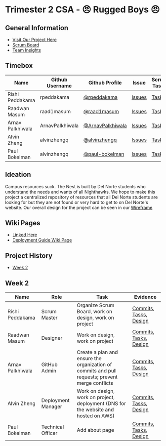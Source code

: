 # Trimester 2 CSA - 😠 Rugged Boys 😠

## General Information
- [Visit Our Project Here](https://dnhsnest.tk)
- [Scrum Board](https://github.com/rpeddakama/Tri-2-CSA-Project/projects/1)
- [Team Insights](https://github.com/rpeddakama/Tri-2-CSA-Project/graphs/contributors)

## Timebox
| Name | Github Username | Github Profile | Issue | Scrum Tasks | Journals | Commits |
| - | - | - | - | - | - | - |
| Rishi Peddakama | rpeddakama | [@rpeddakama](https://github.com/rpeddakama) | [Issues](https://github.com/rpeddakama/Tri-2-CSA-Project/issues/assigned/rpeddakama) | [Tasks](https://github.com/rpeddakama/Tri-2-CSA-Project/projects/1?card_filter_query=assignee%3Arpeddakama) | [Journal](https://docs.google.com/document/d/1vxzWnE3vU9BzimUlZjcTz79fNOBTLcT7G4B1LLMhNEw/edit?usp=sharing) | [Commits](https://github.com/rpeddakama/Tri-2-CSA-Project/commits?author=rpeddakama) |
| Raadwan Masum | raad1masum | [@raad1masum](https://github.com/raad1masum) | [Issues](https://github.com/rpeddakama/Tri-2-CSA-Project/issues/assigned/raad1masum) | [Tasks](https://github.com/rpeddakama/Tri-2-CSA-Project/projects/1?card_filter_query=assignee%3Araad1masum) | [Journal](https://docs.google.com/document/d/1XdgObYAPpPuwJi6Kvq3mPO6OQn05WOdcwZ73aTua7e8/edit?usp=sharing) | [Commits](https://github.com/rpeddakama/Tri-2-CSA-Project/commits?author=raad1masum) |
| Arnav Palkhiwala | ArnavPalkhiwala | [@ArnavPalkhiwala](https://github.com/ArnavPalkhiwala) | [Issues](https://github.com/rpeddakama/Tri-2-CSA-Project/issues/assigned/ArnavPalkhiwala) | [Tasks](https://github.com/rpeddakama/Tri-2-CSA-Project/projects/1?card_filter_query=assignee%3AArnavPalkhiwala) | [Journal](https://docs.google.com/document/d/1AK-Ri786nF8B7l2KveAWyUsA_whhBFCN9nLohUo_6_Q/edit?usp=sharing) | [Commits](https://github.com/rpeddakama/Tri-2-CSA-Project/commits?author=ArnavPalkhiwala) |
| Alvin Zheng | alvinzhengq | [@alvinzhengq](https://github.com/alvinzhengq) | [Issues](https://github.com/rpeddakama/Tri-2-CSA-Project/issues/assigned/alvinzhengq) | [Tasks](https://github.com/rpeddakama/Tri-2-CSA-Project/projects/1?card_filter_query=assignee%3Aalvinzhengq) | [TODO]() | [Commits](https://github.com/rpeddakama/Tri-2-CSA-Project/commits?author=alvinzhengq) |
| Paul Bokelman | alvinzhengq | [@paul-bokelman](https://github.com/paul-bokelman) | [Issues](https://github.com/rpeddakama/Tri-2-CSA-Project/issues/assigned/paul-bokelman) | [Tasks](https://github.com/rpeddakama/Tri-2-CSA-Project/projects/1?card_filter_query=assignee%3APaul-Bokelman) | [TODO]() | [Commits](https://github.com/rpeddakama/Tri-2-CSA-Project/commits?author=paul-bokelman) |

## Ideation
Campus resources suck. The Nest is built by Del Norte students who understand the needs and wants of all Nighthawks. We hope to make this project a centralized repository of resources that all Del Norte students are looking for but they are not found or very hard to get to on Del Norte's website. Our overall design for the project can be seen in our [Wireframe](https://www.figma.com/file/MXRw08pdG3NeZhkbbfcwWg/Website?node-id=0%3A1).

## Wiki Pages
- [Linked Here](https://docs.google.com/document/d/1o2t9mfTEV6JXODErKaMG_Cecv9VgEi5BkTt7QeLzkR4/edit)
- [Deployment Guide Wiki Page](https://github.com/rpeddakama/Tri-2-CSA-Project/wiki/Deployment-Guide)

## Project History
- [Week 2](https://github.com/rpeddakama/Tri-2-CSA-Project#week-2)

## Week 2
| Name | Role | Task | Evidence |
| - | - | - | - |
| Rishi Peddakama | Scrum Master | Organize Scrum Board, work on design, work on project | [Commits](https://github.com/rpeddakama/Tri-2-CSA-Project/commits/master), [Tasks](https://github.com/rpeddakama/Tri-2-CSA-Project/projects/1?card_filter_query=assignee%3Arpeddakama+label%3A%22week+2%22), [Design](https://www.figma.com/file/MXRw08pdG3NeZhkbbfcwWg/Website?node-id=0%3A1) |
| Raadwan Masum | Designer | Work on design, work on project | [Commits](https://github.com/rpeddakama/Tri-2-CSA-Project/commits/master), [Tasks](https://github.com/rpeddakama/Tri-2-CSA-Project/projects/1?card_filter_query=assignee%3Araad1masum+label%3A%22week+2%22), [Design](https://www.figma.com/file/MXRw08pdG3NeZhkbbfcwWg/Website?node-id=0%3A1) |
| Arnav Palkhiwala | GitHub Admin | Create a plan and ensure the organization of commits and pull requests; prevent merge conflicts | [Commits](https://github.com/rpeddakama/Tri-2-CSA-Project/commits/master), [Tasks](https://github.com/rpeddakama/Tri-2-CSA-Project/projects/1?card_filter_query=assignee%3AArnavPalkhiwala+label%3A%22week+2%22), [Design](https://www.figma.com/file/MXRw08pdG3NeZhkbbfcwWg/Website?node-id=0%3A1) |
| Alvin Zheng | Deployment Manager | Work on design, work on project, deployment (DNS for the website and hosted on AWS) | [Commits](https://github.com/rpeddakama/Tri-2-CSA-Project/commits/master), [Tasks](https://github.com/rpeddakama/Tri-2-CSA-Project/projects/1?card_filter_query=assignee%3Aalvinzhengq+label%3A%22week+2%22), [Design](https://www.figma.com/file/MXRw08pdG3NeZhkbbfcwWg/Website?node-id=0%3A1) |
| Paul Bokelman | Technical Officer | Add about page | [Commits](https://github.com/rpeddakama/Tri-2-CSA-Project/commits/master), [Tasks](https://github.com/rpeddakama/Tri-2-CSA-Project/projects/1?card_filter_query=assignee%3Apaul-bokelman+label%3A%22week+2%22), [Design](https://www.figma.com/file/MXRw08pdG3NeZhkbbfcwWg/Website?node-id=0%3A1) |
